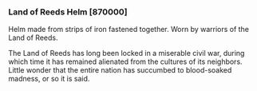 ### Land of Reeds Helm [870000]

Helm made from strips of iron fastened together. Worn by warriors of the Land of Reeds.

The Land of Reeds has long been locked in a miserable civil war, during which time it has remained alienated from the cultures of its neighbors. Little wonder that the entire nation has succumbed to blood-soaked madness, or so it is said.